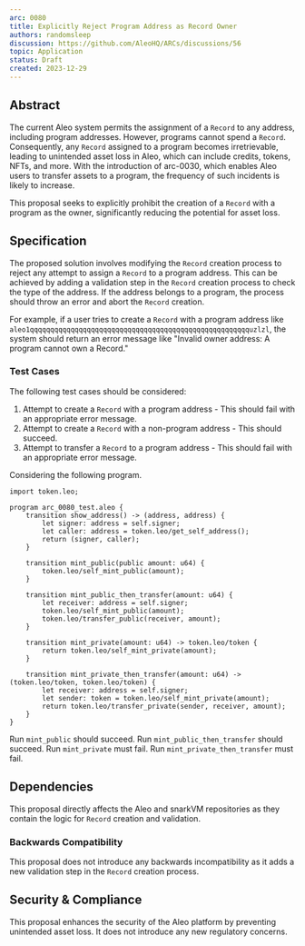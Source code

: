 ```yaml
---
arc: 0080
title: Explicitly Reject Program Address as Record Owner
authors: randomsleep
discussion: https://github.com/AleoHQ/ARCs/discussions/56
topic: Application
status: Draft
created: 2023-12-29
---
```


## Abstract

The current Aleo system permits the assignment of a `Record` to any address, including program addresses. However, programs cannot spend a `Record`. Consequently, any `Record` assigned to a program becomes irretrievable, leading to unintended asset loss in Aleo, which can include credits, tokens, NFTs, and more. With the introduction of arc-0030, which enables Aleo users to transfer assets to a program, the frequency of such incidents is likely to increase.

This proposal seeks to explicitly prohibit the creation of a `Record` with a program as the owner, significantly reducing the potential for asset loss.


## Specification

The proposed solution involves modifying the `Record` creation process to reject any attempt to assign a `Record` to a program address. This can be achieved by adding a validation step in the `Record` creation process to check the type of the address. If the address belongs to a program, the process should throw an error and abort the `Record` creation.

For example, if a user tries to create a `Record` with a program address like `aleo1qqqqqqqqqqqqqqqqqqqqqqqqqqqqqqqqqqqqqqqqqqqqqqqqqqqqqquzlzl`, the system should return an error message like "Invalid owner address: A program cannot own a Record."

### Test Cases

The following test cases should be considered:

1. Attempt to create a `Record` with a program address - This should fail with an appropriate error message.
2. Attempt to create a `Record` with a non-program address - This should succeed.
3. Attempt to transfer a `Record` to a program address - This should fail with an appropriate error message.


Considering the following program.

```
import token.leo;

program arc_0080_test.aleo {
    transition show_address() -> (address, address) {
        let signer: address = self.signer;
        let caller: address = token.leo/get_self_address();
        return (signer, caller);
    }

    transition mint_public(public amount: u64) {
        token.leo/self_mint_public(amount);
    }

    transition mint_public_then_transfer(amount: u64) {
        let receiver: address = self.signer;
        token.leo/self_mint_public(amount);
        token.leo/transfer_public(receiver, amount);
    }

    transition mint_private(amount: u64) -> token.leo/token {
        return token.leo/self_mint_private(amount);
    }

    transition mint_private_then_transfer(amount: u64) -> (token.leo/token, token.leo/token) {
        let receiver: address = self.signer;
        let sender: token = token.leo/self_mint_private(amount);
        return token.leo/transfer_private(sender, receiver, amount);
    }
}
```

Run `mint_public` should succeed.
Run `mint_public_then_transfer` should succeed.
Run `mint_private` must fail.
Run `mint_private_then_transfer` must fail.


## Dependencies

This proposal directly affects the Aleo and snarkVM repositories as they contain the logic for `Record` creation and validation.

### Backwards Compatibility

This proposal does not introduce any backwards incompatibility as it adds a new validation step in the `Record` creation process.


## Security & Compliance

This proposal enhances the security of the Aleo platform by preventing unintended asset loss. It does not introduce any new regulatory concerns.

